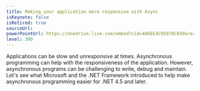 ```yaml
---
title: Making your application more responsive with Async
isKeynote: false
isRetired: true
sourceUrl:
powerPointUrl: https://onedrive.live.com/embed?cid=406EE4C95978C038&resid=406EE4C95978C038%2163686&authkey=AAGrjdSLlAzhA9w&em=2
level: 300
---
```

Applications can be slow and unresponsive at times. Asynchronous programming can help with the responsiveness of the application. However, asynchronous programs can be challenging to write, debug and maintain. Let's see what Microsoft and the .NET Framework introduced to help make asynchronous programming easier for .NET 4.5 and later.
